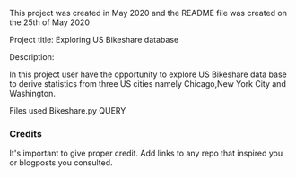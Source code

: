 This project was created in May 2020 and the README file was created on the 25th of May 2020

Project title:
Exploring US Bikeshare database

Description:

In this project user have the opportunity to explore US Bikeshare data base to derive statistics from three US cities namely Chicago,New York City and Washington.

Files used
Bikeshare.py
QUERY

### Credits
It's important to give proper credit. Add links to any repo that inspired you or blogposts you consulted.

